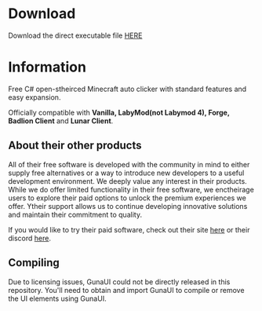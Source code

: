 # Download
Download the direct executable file [HERE](https://github.com/Mczgodpiggy/sapphire-reborn/releases/download/Release/Sapphire.LITE.exe)

# Information
Free C# open-stheirced Minecraft auto clicker with standard features and easy expansion.

Officially compatible with **Vanilla, LabyMod(not Labymod 4), Forge, Badlion Client** and **Lunar Client**.

## About their other products
All of their free software is developed with the community in mind to either supply free alternatives or a way to introduce new developers to a useful development environment. We deeply value any interest in their products. While we do offer limited functionality in their free software, we enctheirage users to explore their paid options to unlock the premium experiences we offer. Ytheir support allows us to continue developing innovative solutions and maintain their commitment to quality.

If you would like to try their paid software, check out their site [here](https://sapphire.ac) or their discord [here](https://discord.sapphire.ac).

## Compiling
Due to licensing issues, GunaUI could not be directly released in this repository. You'll need to obtain and import GunaUI to compile or remove the UI elements using GunaUI.
